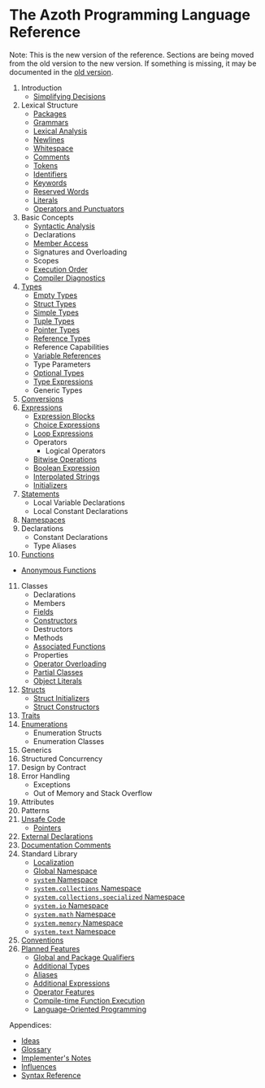 # The Azoth Programming Language Reference

Note: This is the new version of the reference. Sections are being moved from the old version to the new version. If something is missing, it may be documented in the [old version](../old/book.md).

1. Introduction
   * [Simplifying Decisions](simplifying-decisions.md)
2. Lexical Structure
   * [Packages](packages.md)
   * [Grammars](grammars.md)
   * [Lexical Analysis](lexical-analysis.md)
   * [Newlines](newlines.md)
   * [Whitespace](whitespace.md)
   * [Comments](comments.md)
   * [Tokens](tokens.md)
   * [Identifiers](identifiers.md)
   * [Keywords](keywords.md)
   * [Reserved Words](reserved-words.md)
   * [Literals](literals.md)
   * [Operators and Punctuators](operators-and-punctuators.md)
3. Basic Concepts
   * [Syntactic Analysis](syntactic-analysis.md)
   * Declarations
   * [Member Access](member-access.md)
   * Signatures and Overloading
   * Scopes
   * [Execution Order](execution-order.md)
   * [Compiler Diagnostics](compiler-diagnostics.md)
4. [Types](types.md)
   * [Empty Types](empty-types.md)
   * [Struct Types](struct-types.md)
   * [Simple Types](simple-types.md)
   * [Tuple Types](tuple-types.md)
   * [Pointer Types](pointer-types.md)
   * [Reference Types](reference-types.md)
   * Reference Capabilities
   * [Variable References](variable-references.md)
   * Type Parameters
   * [Optional Types](optional-types.md)
   * [Type Expressions](type-expressions.md)
   * Generic Types
5. [Conversions](conversions.md)
6. [Expressions](expressions.md)
   * [Expression Blocks](expression-blocks.md)
   * [Choice Expressions](choice-expressions.md)
   * [Loop Expressions](loop-expressions.md)
   * Operators
     * Logical Operators
   * [Bitwise Operations](bitwise-operations.md)
   * [Boolean Expression](boolean-expression.md)
   * [Interpolated Strings](interpolated-strings.md)
   * [Initializers](initializers.md)
7. [Statements](statements.md)
   * Local Variable Declarations
   * Local Constant Declarations
8. [Namespaces](namespaces.md)
9. Declarations
   * Constant Declarations
   * Type Aliases
10. [Functions](functions.md)
   * [Anonymous Functions](anonymous-functions.md)
11. Classes
    * Declarations
    * Members
    * [Fields](fields.md)
    * [Constructors](class-constructors.md)
    * Destructors
    * Methods
    * [Associated Functions](associated-functions.md)
    * Properties
    * [Operator Overloading](operator-overloading.md)
    * [Partial Classes](partial-classes.md)
    * [Object Literals](object-literals.md)
12. [Structs](structs.md)
    * [Struct Initializers](struct-initializers.md)
    * [Struct Constructors](struct-constructors.md)
13. [Traits](traits.md)
14. [Enumerations](enumerations.md)
    * Enumeration Structs
    * Enumeration Classes
15. Generics
16. Structured Concurrency
17. Design by Contract
18. Error Handling
    * Exceptions
    * Out of Memory and Stack Overflow
19. Attributes
20. Patterns
21. [Unsafe Code](unsafe.md)
    * [Pointers](pointers.md)
22. [External Declarations](external.md)
23. [Documentation Comments](documentation-comments.md)
24. Standard Library
    * [Localization](localization.md)
    * [Global Namespace](std-lib-global-namespace.md)
    * [`system` Namespace](system.md)
    * [`system.collections` Namespace](system.collections.md)
    * [`system.collections.specialized` Namespace](system.collections.specialized.md)
    * [`system.io` Namespace](system.io.md)
    * [`system.math` Namespace](system.math.md)
    * [`system.memory` Namespace](system.memory.md)
    * [`system.text` Namespace](system.text.md)
25. [Conventions](conventions.md)
26. [Planned Features](planned-features.md)
    * [Global and Package Qualifiers](planned-qualifier.md)
    * [Additional Types](planned-types.md)
    * [Aliases](planned-aliases.md)
    * [Additional Expressions](planned-expressions.md)
    * [Operator Features](planned-operators.md)
    * [Compile-time Function Execution](planned-ctfe.md)
    * [Language-Oriented Programming](planned-lop.md)

Appendices:

* [Ideas](ideas.md)
* [Glossary](glossary.md)
* [Implementer's Notes](implementers-notes.md)
* [Influences](influences.md)
* [Syntax Reference](syntax-reference.md)
